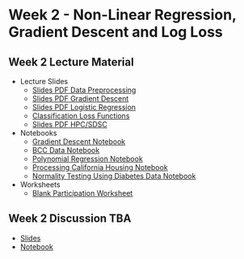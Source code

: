 # Week 2 - Non-Linear Regression, Gradient Descent and Log Loss

## Week 2 Lecture Material
  - Lecture Slides
    - [Slides PDF Data Preprocessing](https://drive.google.com/file/d/1XOyul6ePvmkpfcaOXEkUQPh_8mNiFNu8/view?usp=sharing)
    - [Slides PDF Gradient Descent](https://drive.google.com/file/d/1-ouAeGWCd7z0SGdcn81Idl1ehAZ_OXiD/view?usp=sharing)
    - [Slides PDF Logistic Regression](https://drive.google.com/file/d/1jsdjPC29uQeAg6EElJgp12l4leH44z-l/view?usp=sharing)
    - [Classification Loss Functions](https://drive.google.com/file/d/1toz1kRuiSD5VQOVqnF7LRhbYyleE3ta0/view?usp=sharing)
    - [Slides PDF HPC/SDSC](https://drive.google.com/file/d/1e9juxbo3AclzjgGEpueCu_QBYProOhAi/view?usp=sharing)
  - Notebooks
    - [Gradient Descent Notebook](https://colab.research.google.com/drive/13h1k8yXHqp7kPX6ljmayG-HFip6H_lxY?usp=sharing)
    - [BCC Data Notebook](https://colab.research.google.com/drive/1ksEGL7SJ_wutCIyPYx7Loe5EPdOij6dJ?usp=sharing)
    - [Polynomial Regression Notebook](https://colab.research.google.com/drive/1RTQlBVEt1buifFjp76igPk-awYBS-jer?usp=sharing)
    - [Processing California Housing Notebook](https://colab.research.google.com/drive/1SkDVZZrFwxzdPUkcIeM2O24WlpQEZUXC?usp=sharing)
    - [Normality Testing Using Diabetes Data Notebook](https://colab.research.google.com/drive/1jfAxnUzPJ2EjB34lpH06tbOSxbXwSlm5?usp=sharing)
  - Worksheets
    - [Blank Participation Worksheet](https://drive.google.com/file/d/1AixFWcweyiHu_42doUkDTWcicPvB7EgQ/view?usp=sharing)
  
## Week 2 Discussion TBA
  - [Slides](https://drive.google.com/file/d/1N7SkJkjJihVpf-OrZwus51e5lRoQUX-F/view?usp=sharing)
  - [Notebook](https://drive.google.com/file/d/1xpJK75G_bjNRTz8jp34nt4h760pTbbSq/view?usp=drive_link)
<!--
  - [Slides](https://drive.google.com/file/d/1DszFLeg_IthjnUSKIbsrkHRZelnw7K2A/view?usp=drive_link)
  - [Notebook](https://colab.research.google.com/drive/142p_WNTQm6IGoN7tlLybKJQ31o_d4uUV?usp=sharing)
## Week 4 Discussion
- [Slides](https://drive.google.com/file/d/1PCCzjuo_hMz1KCLko-YuUXiU9eJAt-D8/view?usp=drive_link)
- [Notebook](https://drive.google.com/file/d/1nod0X8q_rC2EuvcIMeh0h6C1O4ZhIAOC/view?usp=drive_link)
